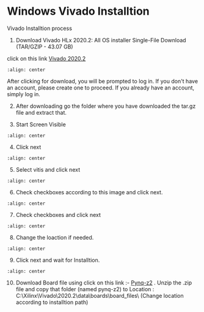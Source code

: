 # Windows Vivado Installtion
Vivado Installtion process


1. Download Vivado HLx 2020.2: All OS installer Single-File Download (TAR/GZIP - 43.07 GB)


click on this link [Vivado 2020.2](https://www.xilinx.com/support/download/index.html/content/xilinx/en/downloadNav/vivado-design-tools/archive.html)


```{figure} ./images/img1.png
:align: center
```
After clicking for download, you will be prompted to log in. If you don't have an account, please create one to proceed. If you already have an account, simply log in.

2. After downloading go the folder where you have downloaded the tar.gz file and extract that.

3. Start Screen Visible
```{figure} ./Window_images/img1.png
:align: center
```
4. Click next

```{figure} ./Window_images/img2.png
:align: center
```
5. Select vitis and click next

```{figure} ./Window_images/img3.png
:align: center
```
6. Check checkboxes according to this image and click next.

```{figure} ./Window_images/img4.png
:align: center
```
7. Check checkboxes and click next
```{figure} ./Window_images/img5.png
:align: center
```
8. Change the loaction if needed.
```{figure} ./Window_images/img6.png
:align: center
```
9. Click next and wait for Installtion.
```{figure} ./Window_images/img7.png
:align: center
```
10. Download Board file using click on this link :- [Pynq-z2](https://github.com/ankur-gupta-29/EE705-VLSI-DESIGN-LAB/raw/baa2e938296cb95ad102f738f160ecfa36a92ae5/source/board_files/pynq-z2.zip)
. Unzip the .zip file and copy that folder (named pynq-z2) to Location :  C:\Xilinx\Vivado\2020.2\data\boards\board_files\ (Change location according to installtion path)


